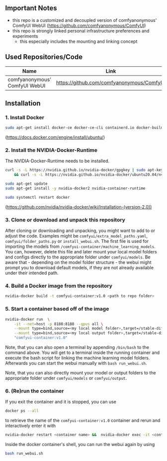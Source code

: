 ## Important Notes
- this repo is a customized and decoupled version of comfyanonymous' ComfyUI WebUI (https://github.com/comfyanonymous/ComfyUI) 
- this repo is strongly linked personal infrastructure preferences and experiments
    - this especially includes the mounting and linking concept

## Used Repositories/Code
| Name         | Link     | commit |
|--------------|-----------|------------|
| comfyanonymous' ComfyUI WebUI |  https://github.com/comfyanonymous/ComfyUI    |   07691e8     |

## Installation
### 1. Install Docker

```sh
sudo apt-get install docker-ce docker-ce-cli containerd.io docker-buildx-plugin docker-compose-plugin
```
(https://docs.docker.com/engine/install/ubuntu/)

### 2. Install the NVIDIA-Docker-Runtime
The NVIDIA-Docker-Runtime needs to be installed.
```sh
curl -s -L https://nvidia.github.io/nvidia-docker/gpgkey | sudo apt-key add - \
    && curl -s -L https://nvidia.github.io/nvidia-docker/ubuntu20.04/nvidia-docker.list | sudo tee /etc/apt/sources.list.d/nvidia-docker.list

sudo apt-get update
sudo apt-get install -y nvidia-docker2 nvidia-container-runtime

sudo systemctl restart docker
```
(https://github.com/nvidia/nvidia-docker/wiki/Installation-(version-2.0))

### 3. Clone or download and unpack this repository

After cloning or downloading and unpacking, you might want to add to or adjust the code. Examples might be `comfyui/extra_model_paths.yaml`, `comfyui/folder_paths.py` or `install_webui.sh`.
The first file is used for importing the models from `/comfyui-container/machine_learning_models`. You can, however, delete this file and later mount your local model folders and configs directly to the appropriate folder under `comfyui/models`. Be aware that - depending on the model folder structure - the webui might prompt you to download default models, if they are not already available under their intended path.

### 4. Build a Docker image from the repository
```sh
nvidia-docker build -t comfyui-container:v1.0 <path to repo folder>
```
### 5. Start a container based off of the image
```sh
nvidia-docker run  \
    -it --net=host -p 8188:8188 --gpus all \
    --mount type=bind,source=<my local model folder>,target=/stable-diffusion-webui-container/machine_learning_models \
    --mount type=bind,source=<my local output folder>,target=/stable-diffusion-webui-container/stable_diffusion_output \
    "comfyui-container:v1.0"
```

Note, that you can also open a terminal by appending `/bin/bash` to the command above. You will get to a terminal inside the running container and execute the bash script for linking the machine learning model folders. Afterwards you can start the webui manually with `bash run_webui.sh`.

Note, that you can also directly mount your model or output folders to the appropriate folder under `comfyui/models` or `comfyui/output`.

### 6. (Re)run the container
If you exit the container and it is stopped, you can use 
```sh
docker ps --all
```
to retrieve the name of the `comfyui-container:v1.0` container and rerun and interactively enter it with
```sh
nvidia-docker restart <container name> &&  nvidia-docker exec -it <container name> /bin/bash
```
Inside the docker container's shell, you can run the webui again by using 
```sh
bash run_webui.sh
```

